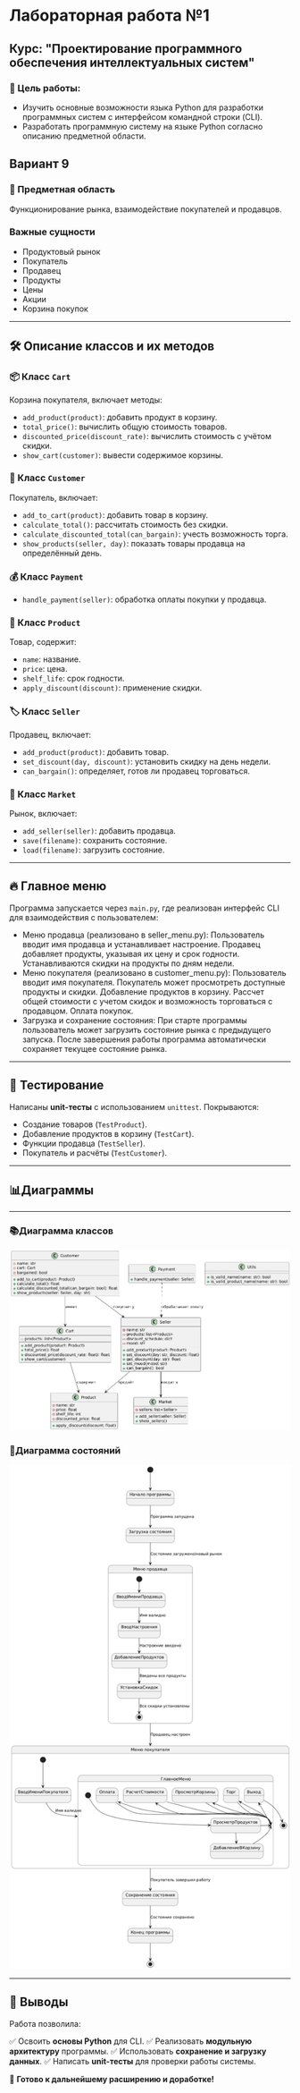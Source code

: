 # Лабораторная работа №1
## Курс: "Проектирование программного обеспечения интеллектуальных систем"

### 🎯 Цель работы:
- Изучить основные возможности языка Python для разработки программных систем с интерфейсом командной строки (CLI).
- Разработать программную систему на языке Python согласно описанию предметной области.

## Вариант 9

### 📌 Предметная область
Функционирование рынка, взаимодействие покупателей и продавцов.

### Важные сущности
- Продуктовый рынок
- Покупатель
- Продавец
- Продукты
- Цены
- Акции
- Корзина покупок
---

## 🛠️ Описание классов и их методов

### 📦 Класс `Cart`
Корзина покупателя, включает методы:
- `add_product(product)`: добавить продукт в корзину.
- `total_price()`: вычислить общую стоимость товаров.
- `discounted_price(discount_rate)`: вычислить стоимость с учётом скидки.
- `show_cart(customer)`: вывести содержимое корзины.

### 🛒 Класс `Customer`
Покупатель, включает:
- `add_to_cart(product)`: добавить товар в корзину.
- `calculate_total()`: рассчитать стоимость без скидки.
- `calculate_discounted_total(can_bargain)`: учесть возможность торга.
- `show_products(seller, day)`: показать товары продавца на определённый день.

### 💰 Класс `Payment`
- `handle_payment(seller)`: обработка оплаты покупки у продавца.

### 🏪 Класс `Product`
Товар, содержит:
- `name`: название.
- `price`: цена.
- `shelf_life`: срок годности.
- `apply_discount(discount)`: применение скидки.

### 🏷️ Класс `Seller`
Продавец, включает:
- `add_product(product)`: добавить товар.
- `set_discount(day, discount)`: установить скидку на день недели.
- `can_bargain()`: определяет, готов ли продавец торговаться.

### 🏬 Класс `Market`
Рынок, включает:
- `add_seller(seller)`: добавить продавца.
- `save(filename)`: сохранить состояние.
- `load(filename)`: загрузить состояние.

---

## 🔥 Главное меню
Программа запускается через `main.py`, где реализован интерфейс CLI для взаимодействия с пользователем:
- Меню продавца (реализовано в seller_menu.py):
   Пользователь вводит имя продавца и устанавливает настроение.
   Продавец добавляет продукты, указывая их цену и срок годности.
   Устанавливаются скидки на продукты по дням недели.
- Меню покупателя (реализовано в customer_menu.py):
   Пользователь вводит имя покупателя.
   Покупатель может просмотреть доступные продукты и скидки.
   Добавление продуктов в корзину.
   Рассчет общей стоимости с учетом скидок и возможность торговаться с продавцом.
   Оплата покупок.
- Загрузка и сохранение состояния:
   При старте программы пользователь может загрузить состояние рынка с предыдущего запуска.
   После завершения работы программа автоматически сохраняет текущее состояние рынка.

---

## 🧪 Тестирование
Написаны **unit-тесты** с использованием `unittest`. 
Покрываются:
- Создание товаров (`TestProduct`).
- Добавление продуктов в корзину (`TestCart`).
- Функции продавца (`TestSeller`).
- Покупатель и расчёты (`TestCustomer`).

---

## 📊Диаграммы

---

### 📚Диаграмма классов
![Диаграмма классов](classdig.png)

### 🔄Диаграмма состояний
![Диаграмма состояний](sostdig.png)

---




## 📌 Выводы
Работа позволила:

✅ Освоить **основы Python** для CLI.
✅ Реализовать **модульную архитектуру** программы.
✅ Использовать **сохранение и загрузку данных**.
✅ Написать **unit-тесты** для проверки работы системы.

🚀 **Готово к дальнейшему расширению и доработке!**

